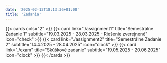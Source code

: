 ```yaml
---
date: '2025-02-13T18:13:36+01:00'
title: 'Zadania'
---
```


{{< cards cols="2" >}}
    {{< card link="./assignment1" title="Semestrálne Zadanie 1" subtitle="19.03.2025 - 28.03.2025 - Riešenie zverejnené" icon="check" >}}
    {{< card link="./assignment2" title="Semestrálne Zadanie 2" subtitle="14.4.2025 - 28.04.2025" icon="clock" >}}
    {{< card link="./exam" title="Skúškové zadanie" subtitle="19.05.2025 - 20.06.2025" icon="clock" >}}
{{< /cards >}}
